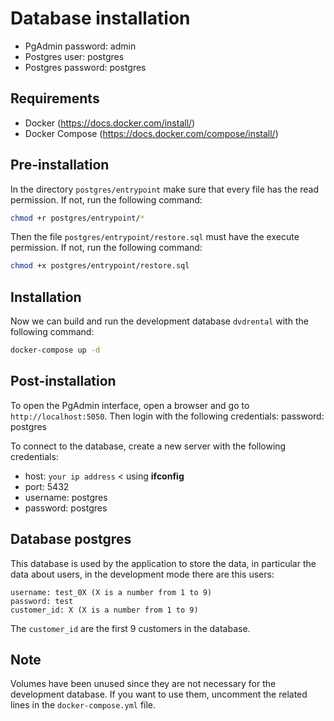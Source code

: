 # Database installation

- PgAdmin password: admin
- Postgres user: postgres
- Postgres password: postgres

## Requirements

- Docker (https://docs.docker.com/install/)
- Docker Compose (https://docs.docker.com/compose/install/)

## Pre-installation

In the directory `postgres/entrypoint` make sure that every file has the read permission. If not, run the following command:

```bash
chmod +r postgres/entrypoint/*
```

Then the file `postgres/entrypoint/restore.sql` must have the execute permission. If not, run the following command:

```bash
chmod +x postgres/entrypoint/restore.sql
```

## Installation

Now we can build and run the development database `dvdrental` with the following command:

```bash
docker-compose up -d
```

## Post-installation

To open the PgAdmin interface, open a browser and go to `http://localhost:5050`. Then login with the following credentials:
password: postgres

To connect to the database, create a new server with the following credentials:

- host: `your ip address` < using **ifconfig**
- port: 5432
- username: postgres
- password: postgres

## Database postgres

This database is used by the application to store the data, in particular the data about users, in the development mode there are this users:

```text
username: test_0X (X is a number from 1 to 9)
password: test
customer_id: X (X is a number from 1 to 9)
```

The `customer_id` are the first 9 customers in the database.

## Note

Volumes have been unused since they are not necessary for the development database. If you want to use them, uncomment the related lines in the `docker-compose.yml` file.
